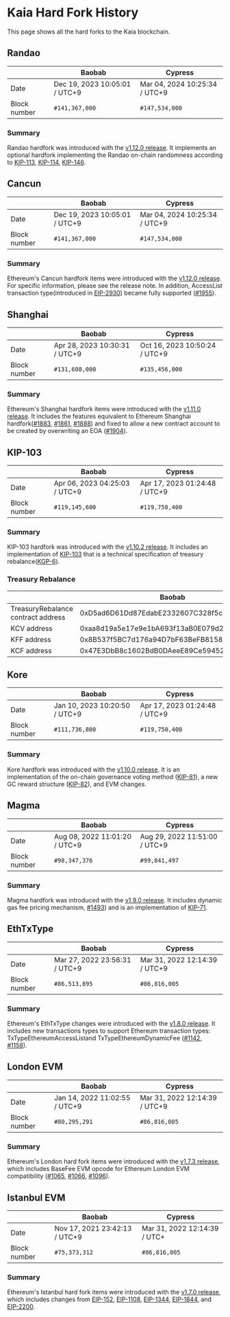# Kaia Hard Fork History

This page shows all the hard forks to the Kaia blockchain.

## Randao
| ` ` | Baobab                        | Cypress                       |
| --------------- |-------------------------------|-------------------------------|
| Date | Dec 19, 2023 10:05:01 / UTC+9 | Mar 04, 2024 10:25:34 / UTC+9 |
| Block number  | `#141,367,000`                | `#147,534,000`                |

### Summary
Randao hardfork was introduced with the [v1.12.0 release](https://github.com/klaytn/klaytn/releases/tag/v1.12.0). It implements an optional hardfork implementing the Randao on-chain randomness according to [KIP-113](https://kips.kaia.io/KIPs/kip-113), [KIP-114](https://kips.kaia.io/KIPs/kip-114), [KIP-146](https://kips.kaia.io/KIPs/kip-146).

## Cancun
| ` ` | Baobab                        | Cypress                       |
| --------------- |-------------------------------|-------------------------------|
| Date | Dec 19, 2023 10:05:01 / UTC+9 | Mar 04, 2024 10:25:34 / UTC+9 |
| Block number  | `#141,367,000`                | `#147,534,000`                |

### Summary
Ethereum's Cancun hardfork items were introduced with the [v1.12.0 release](https://github.com/klaytn/klaytn/releases/tag/v1.12.0). For specific information, please see the release note. In addition, AccessList transaction type(introduced in [EIP-2930](https://eips.ethereum.org/EIPS/eip-2930)) became fully supported ([#1955](https://github.com/klaytn/klaytn/pull/1955)).  

## Shanghai
| ` ` | Baobab                        | Cypress                       |
| --------------- |-------------------------------|-------------------------------|
| Date | Apr 28, 2023 10:30:31 / UTC+9 | Oct 16, 2023 10:50:24 / UTC+9 |
| Block number  | `#131,608,000`                | `#135,456,000`                |

### Summary
Ethereum's Shanghai hardfork items were introduced with the [v1.11.0 release](https://github.com/klaytn/klaytn/releases/tag/v1.11.0). It includes the features equivalent to Ethereum Shanghai hardfork([#1883](https://github.com/klaytn/klaytn/pull/1883), [#1861](https://github.com/klaytn/klaytn/pull/1861), [#1888](https://github.com/klaytn/klaytn/pull/1888)) and fixed to allow a new contract account to be created by overwriting an EOA ([#1904](https://github.com/klaytn/klaytn/pull/1904)).

## KIP-103 <a id="kip-103"></a>

| ` ` | Baobab | Cypress |
| --------------- | --------------- | --------------- |
| Date | Apr 06, 2023 04:25:03 / UTC+9 | Apr 17, 2023 01:24:48 / UTC+9 |
| Block number  | `#119,145,600`  | `#119,750,400` |

### Summary

KIP-103 hardfork was introduced with the [v1.10.2 release](https://github.com/klaytn/klaytn/releases/tag/v1.10.2). It includes an implementation of [KIP-103](https://kips.kaia.io/KIPs/kip-103) that is a technical specification of treasury rebalance([KGP-6](https://govforum.klaytn.foundation/t/kgp-6-proposal-to-establish-a-sustainable-and-verifiable-klay-token-economy/157)).


### Treasury Rebalance <a id="treasury-rebalance"></a>

| ` ` | Baobab | Cypress |
| --------------- | --------------- | --------------- |
| TreasuryRebalance contract address | 0xD5ad6D61Dd87EdabE2332607C328f5cc96aeCB95 | 0xD5ad6D61Dd87EdabE2332607C328f5cc96aeCB95 |
| KCV address | 0xaa8d19a5e17e9e1bA693f13aB0E079d274a7e51E | 0x4f04251064274252D27D4af55BC85b68B3adD992 |
| KFF address | 0x8B537f5BC7d176a94D7bF63BeFB81586EB3D1c0E | 0x85D82D811743b4B8F3c48F3e48A1664d1FfC2C10 |
| KCF address | 0x47E3DbB8c1602BdB0DAeeE89Ce59452c4746CA1C | 0xdd4C8d805fC110369D3B148a6692F283ffBDCcd3 |


## Kore <a id="kore"></a>
| ` ` | Baobab | Cypress |
| --------------- | --------------- | --------------- |
| Date | Jan 10, 2023 10:20:50 / UTC+9 | Apr 17, 2023 01:24:48 / UTC+9 |
| Block number  | `#111,736,800`  | `#119,750,400` |

### Summary

Kore hardfork was introduced with the [v1.10.0 release](https://github.com/klaytn/klaytn/releases/tag/v1.10.0). It is an implementation of the on-chain governance voting method ([KIP-81](https://kips.kaia.io/KIPs/kip-81)), a new GC reward structure ([KIP-82](https://kips.kaia.io/KIPs/kip-82)), and EVM changes.


## Magma <a id="magma"></a>
| ` ` | Baobab | Cypress |
| --------------- | --------------- | --------------- |
| Date | Aug 08, 2022 11:01:20 / UTC+9 | Aug 29, 2022 11:51:00 / UTC+9 |
| Block number  | `#98,347,376`  | `#99,841,497` |

### Summary

Magma hardfork was introduced with the [v1.9.0 release](https://github.com/klaytn/klaytn/releases/tag/v1.9.0). It includes dynamic gas fee pricing mechanism, [#1493](https://github.com/klaytn/klaytn/pull/1493)) and is an implementation of [KIP-71](https://kips.kaia.io/KIPs/kip-71).

## EthTxType <a id="eth-tx-type"></a>

| ` ` | Baobab | Cypress |
| --------------- | --------------- | --------------- |
| Date | Mar 27, 2022 23:56:31 / UTC+9 | Mar 31, 2022 12:14:39 / UTC+9 |
| Block number  | `#86,513,895`  | `#86,816,005` |

### Summary

Ethereum's EthTxType changes were introduced with the [v1.8.0 release](https://github.com/klaytn/klaytn/releases/tag/v1.8.0). It includes new transactions types to support Ethereum transaction types: TxTypeEthereumAccessListand TxTypeEthereumDynamicFee ([#1142](https://github.com/klaytn/klaytn/pull/1142), [#1158](https://github.com/klaytn/klaytn/pull/1158)).

## London EVM <a id="london-evm"></a>

| ` ` | Baobab | Cypress |
| --------------- | --------------- | --------------- |
| Date | Jan 14, 2022 11:02:55 / UTC+9 | Mar 31, 2022 12:14:39 / UTC+9 |
| Block number  | `#80,295,291`  | `#86,816,005` |

### Summary

Ethereum's London hard fork items were introduced with the [v1.7.3 release](https://github.com/klaytn/klaytn/releases/tag/v1.7.3), which includes BaseFee EVM opcode for Ethereum London EVM compatibility ([#1065](https://github.com/klaytn/klaytn/pull/1065), [#1066](https://github.com/klaytn/klaytn/pull/1066), [#1096](https://github.com/klaytn/klaytn/pull/1096)).

## Istanbul EVM <a id="istanbul-evm"></a>

| ` ` | Baobab | Cypress |
| --------------- | --------------- | --------------- |
| Date | Nov 17, 2021 23:42:13 / UTC+9 |  Mar 31, 2022 12:14:39 / UTC+ |
| Block number  | `#75,373,312`  | `#86,816,005` |

### Summary

Ethereum's Istanbul hard fork items were introduced with the [v1.7.0 release](https://github.com/klaytn/klaytn/releases/tag/v1.7.0), which includes changes from [EIP-152](https://eips.ethereum.org/EIPS/eip-152), [EIP-1108](https://eips.ethereum.org/EIPS/eip-1108), [EIP-1344](https://eips.ethereum.org/EIPS/eip-1344), [EIP-1844](https://eips.ethereum.org/EIPS/eip-1844), and [EIP-2200](https://eips.ethereum.org/EIPS/eip-2200).
